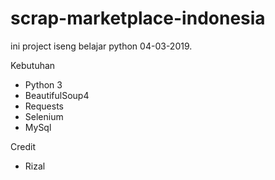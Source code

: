# scrap-marketplace-indonesia

ini project iseng belajar python 04-03-2019.

Kebutuhan 
- Python 3
- BeautifulSoup4
- Requests
- Selenium
- MySql

Credit 
- Rizal 
